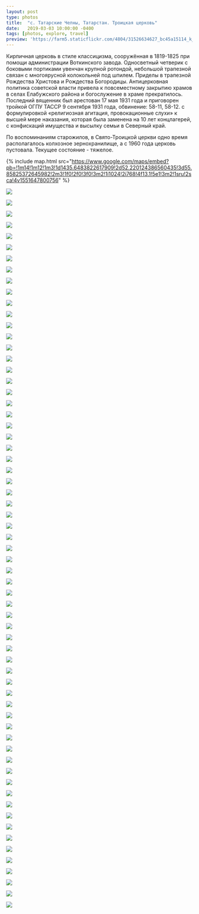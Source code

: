 ```yaml
---
layout: post
type: photos
title:  "с. Татарские Челны, Татарстан. Троицкая церковь"
date:   2019-03-03 10:00:00 -0400
tags: [photos, explore, travel]
preview: 'https://farm5.staticflickr.com/4804/31526634627_bc45a15114_k_d.jpg'
---
```


Кирпичная церковь в стиле классицизма, сооружённая в 1819-1825 при помощи администрации Воткинского завода. Односветный четверик с боковыми портиками увенчан крупной ротондой, небольшой трапезной связан с многоярусной колокольней под шпилем. Приделы в трапезной Рождества Христова и Рождества Богородицы. Антицерковная политика советской власти привела к повсеместному закрытию храмов в селах Елабужского района и богослужение в храме прекратилось. Последний вященник был арестован 17 мая 1931 года и приговорен тройкой ОГПУ ТАССР 9 сентября 1931 года, обвинение: 58-11, 58-12. с формулировкой «религиозная агитация, провокационные слухи» к высшей мере наказания, которая была заменена на 10 лет концлагерей, с конфискаций имущества и высылку семьи в Северный край.

По воспоминаниям старожилов, в Свято-Троицкой церкви одно время располагалось колхозное зернохранилище, а с 1960 года церковь пустовала. Текущее состояние - тяжелое.

{% include map.html src="https://www.google.com/maps/embed?pb=!1m14!1m12!1m3!1d1435.6483822617909!2d52.220124386560435!3d55.85825372645982!2m3!1f0!2f0!3f0!3m2!1i1024!2i768!4f13.1!5e1!3m2!1sru!2sca!4v1551647800756" %}

![](https://farm8.staticflickr.com/7877/44649555400_52539cfd39_k.jpg)

![](https://farm5.staticflickr.com/4873/46466454741_2b4b5a282c_k.jpg)

![](https://farm8.staticflickr.com/7862/44649556290_364cf42b9a_k.jpg)

![](https://farm5.staticflickr.com/4899/31526629987_a959e200b3_k.jpg)

![](https://farm5.staticflickr.com/4878/44649557740_91c6d4099c_k.jpg)

![](https://farm5.staticflickr.com/4841/44649558830_28ff2c12c2_k.jpg)

![](https://farm8.staticflickr.com/7883/44649559510_201777dde6_k.jpg)

![](https://farm5.staticflickr.com/4804/31526634627_bc45a15114_k.jpg)

![](https://farm8.staticflickr.com/7803/31526635987_a4b8d403e6_k.jpg)

![](https://farm5.staticflickr.com/4836/44649561250_b061c0525b_k.jpg)

![](https://farm8.staticflickr.com/7871/44649562060_6e0578ac11_k.jpg)

![](https://farm8.staticflickr.com/7829/44649563390_d6a6a9fb31_k.jpg)

![](https://farm5.staticflickr.com/4889/44649565430_10b86ef772_k.jpg)

![](https://farm5.staticflickr.com/4869/44649567140_c07e3fd2f9_k.jpg)

![](https://farm8.staticflickr.com/7887/44649568790_aac6c2bbe5_k.jpg)

![](https://farm5.staticflickr.com/4831/44649570270_b234689dd5_k.jpg)

![](https://farm8.staticflickr.com/7815/44649571540_64737ba630_k.jpg)

![](https://farm8.staticflickr.com/7872/44649572770_547d28a3eb_k.jpg)

![](https://farm8.staticflickr.com/7810/44649574410_6d98db17de_k.jpg)

![](https://farm8.staticflickr.com/7891/44649551990_7de062c45d_k.jpg)

![](https://farm8.staticflickr.com/7900/44649575580_cb2bee1c05_k.jpg)

![](https://farm8.staticflickr.com/7806/44649577080_ea3e451128_k.jpg)

![](https://farm5.staticflickr.com/4873/46466473661_eb67ffd5fe_k.jpg)

![](https://farm5.staticflickr.com/4902/46466475021_6de01ff896_k.jpg)

![](https://farm5.staticflickr.com/4885/45553595245_36f09a9658_k.jpg)

![](https://farm8.staticflickr.com/7896/46466477751_2a93b62f88_k.jpg)

![](https://farm5.staticflickr.com/4872/45553596725_48b5767024_k.jpg)

![](https://farm8.staticflickr.com/7824/45553597995_73efc3c19f_k.jpg)

![](https://farm5.staticflickr.com/4895/46466481581_c6aa840ac4_k.jpg)

![](https://farm5.staticflickr.com/4860/45553599855_aec79981f0_k.jpg)

![](https://farm5.staticflickr.com/4909/46466483941_19b88145a5_k.jpg)

![](https://farm5.staticflickr.com/4825/46466485051_9719525e2b_k.jpg)

![](https://farm8.staticflickr.com/7831/45553602955_26ce6809c2_k.jpg)

![](https://farm8.staticflickr.com/7885/45743033794_eca00afae9_k.jpg)

![](https://farm5.staticflickr.com/4899/44649590920_39296bd283_k.jpg)

![](https://farm8.staticflickr.com/7916/45743035914_75399bb0cd_k.jpg)

![](https://farm5.staticflickr.com/4829/44649592550_055a2c6bc5_k.jpg)

![](https://farm5.staticflickr.com/4902/44649592960_8a7063fd32_k.jpg)

![](https://farm5.staticflickr.com/4820/45743038314_ff7c368b7f_k.jpg)

![](https://farm5.staticflickr.com/4879/44649594250_6f6ab97a27_k.jpg)

![](https://farm8.staticflickr.com/7858/45743039354_53d6d0a77e_k.jpg)

![](https://farm8.staticflickr.com/7869/44649595090_ab7030c525_k.jpg)

![](https://farm5.staticflickr.com/4868/44649595760_a28c2155de_k.jpg)

![](https://farm8.staticflickr.com/7819/45743040554_4e6e7eb5d3_k.jpg)

![](https://farm5.staticflickr.com/4850/45743041084_aac555f4a1_k.jpg)

![](https://farm8.staticflickr.com/7915/44649596990_1e87cf65e8_k.jpg)

![](https://farm8.staticflickr.com/7866/45743042024_290854a5d3_k.jpg)

![](https://farm5.staticflickr.com/4831/44649598350_0712657fdd_k.jpg)

![](https://farm5.staticflickr.com/4886/44649598710_3e141c373a_k.jpg)

![](https://farm5.staticflickr.com/4827/44649599220_bdbb38ef20_k.jpg)

![](https://farm8.staticflickr.com/7911/45553605015_f65bfd3638_k.jpg)

![](https://farm8.staticflickr.com/7896/32593853688_278135be99_k.jpg)

![](https://farm8.staticflickr.com/7810/45553605625_daaa132000_k.jpg)

![](https://farm8.staticflickr.com/7907/32593854548_306e47a811_k.jpg)

![](https://farm8.staticflickr.com/7830/44649602620_5a76601f43_k.jpg)

![](https://farm8.staticflickr.com/7891/46466453841_02828bc3a8_k.jpg)

![](https://farm5.staticflickr.com/4812/44649555040_bbde9770d0_k.jpg)

![](https://farm8.staticflickr.com/7834/46466453261_e55118cb54_k.jpg)

![](https://farm8.staticflickr.com/7832/44649554380_3f0a574c53_k.jpg)

![](https://farm8.staticflickr.com/7809/46466452541_80547181dc_k.jpg)

![](https://farm8.staticflickr.com/7867/44649553760_40dd1268d5_k.jpg)

![](https://farm5.staticflickr.com/4821/46466451791_95dad06b9b_k.jpg)

![](https://farm5.staticflickr.com/4854/44649552950_189a70ca5d_k.jpg)

![](https://farm8.staticflickr.com/7802/46466451121_e64642ebe2_k.jpg)

![](https://farm5.staticflickr.com/4879/46466450091_29cfcc4ba8_k.jpg)
